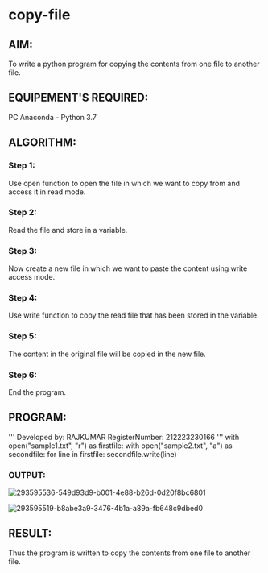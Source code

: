 # copy-file
## AIM:
To write a python program for copying the contents from one file to another file.
## EQUIPEMENT'S REQUIRED: 
PC
Anaconda - Python 3.7
## ALGORITHM: 
### Step 1:

Use open function to open the file in which we want to copy from and access it in read mode.

### Step 2:
Read the file and store in a variable.

### Step 3:
Now create a new file in which we want to paste the content using write access mode.

### Step 4:
Use write function to copy the read file that has been stored in the variable.

### Step 5:
The content in the original file will be copied in the new file.

### Step 6:
End the program.

## PROGRAM:
'''
Developed by: RAJKUMAR
RegisterNumber: 212223230166
'''
with open("sample1.txt", "r") as firstfile:
    with open("sample2.txt", "a") as secondfile:
        for line in firstfile:
            secondfile.write(line)
### OUTPUT:
![293595536-549d93d9-b001-4e88-b26d-0d20f8bc6801](https://github.com/Rajkumar28072005/copy-file/assets/144980101/3191e51c-287d-4089-b225-f07b0d50ff82)

![293595519-b8abe3a9-3476-4b1a-a89a-fb648c9dbed0](https://github.com/Rajkumar28072005/copy-file/assets/144980101/cb9cb874-3e6d-4eb1-8f00-5cfacc8af0ef)


## RESULT:
Thus the program is written to copy the contents from one file to another file.
